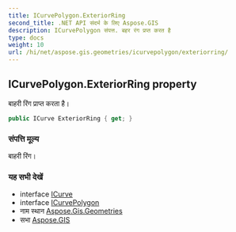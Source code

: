 ```yaml
---
title: ICurvePolygon.ExteriorRing
second_title: .NET API संदर्भ के लिए Aspose.GIS
description: ICurvePolygon संपत्त. बहर रंग प्रप्त करत है
type: docs
weight: 10
url: /hi/net/aspose.gis.geometries/icurvepolygon/exteriorring/
---
```

## ICurvePolygon.ExteriorRing property

बाहरी रिंग प्राप्त करता है।

```csharp
public ICurve ExteriorRing { get; }
```

### संपत्ति मूल्य

बाहरी रिंग।

### यह सभी देखें

* interface [ICurve](../../icurve/)
* interface [ICurvePolygon](../)
* नाम स्थान [Aspose.Gis.Geometries](../../icurvepolygon/)
* सभा [Aspose.GIS](../../../)


